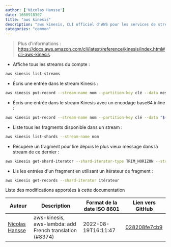 ```yaml
---
author: ['Nicolas Hansse']
date: 1660918307
title: "aws kinesis"
description: "aws kinesis, CLI officiel d'AWS pour les services de streaming d'Amazon Kinesis."
categories: "common"
---
```

> Plus d'informations : <https://docs.aws.amazon.com/cli/latest/reference/kinesis/index.html#cli-aws-kinesis>.

- Affiche tous les streams du compte :

```bash
aws kinesis list-streams
```

- Écris une entrée dans le stream Kinesis :

```bash
aws kinesis put-record --stream-name nom --partition-key clé --data message_encodé_en_base64
```

- Écris une entrée dans le stream Kinesis avec un encodage base64 inline :

```bash
aws kinesis put-record --stream-name nom --partition-key clé --data "$( echo "mon message" | base64 )"
```

- Liste tous les fragments disponible dans un stream :

```bash
aws kinesis list-shards --stream-name nom
```

- Récupère un fragment pour lire depuis le plus vieux message dans la stream de ce dernier :

```bash
aws kinesis get-shard-iterator --shard-iterator-type TRIM_HORIZON --stream-name nom --shard-id id
```

- Lis les entrées d'un fragment en utilisant un itérateur de fragment :

```bash
aws kinesis get-records --shard-iterator itérateur
```
Liste des modifications apportées à cette documentation


Auteur | Description | Format de la date ISO 8601 | Lien vers GitHub
------|-----|-----|-----
[Nicolas Hansse](mailto:nico.hansse@gmail.com) | aws-kinesis, aws-lambda: add French translation (#8374) | 2022-08-19T16:11:47 | [028208fe7cb9](https://github.com/tldr-pages/tldr/commit/028208fe7cb934773a956373e0d673d41b6772c2)

